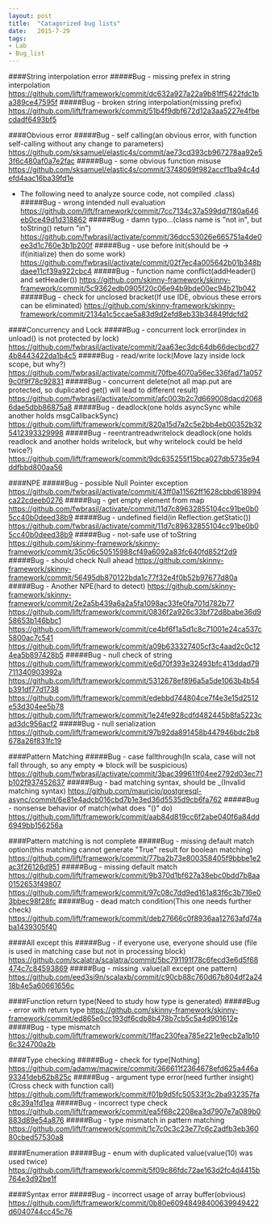 ```yaml
---
layout: post
title:  "Catagorized bug lists"
date:   2015-7-29
tags:
- Lab
- Bug_list
---
```


####String interpolation error
#####Bug - missing prefex in string interpolation
https://github.com/lift/framework/commit/dc632a927a22a9b81ff5422fdc1ba389ce47595f
#####Bug - broken string interpolation(missing prefix)
https://github.com/lift/framework/commit/51b4f9dbf672d12a3aa5227e4fbecdadf6493bf5



####Obvious error
#####Bug - self calling(an obvious error, with function self-calling without any change to parameters)
https://github.com/sksamuel/elastic4s/commit/ae73cd393cb967278aa92e53f6c480af0a7e2fac
#####Bug - some obvious function misuse
https://github.com/sksamuel/elastic4s/commit/3748069f982accf1ba94c4defd4aac16ba39fd1e
- The following need to analyze source code, not compiled .class)
#####Bug - wrong intended null evaluation
https://github.com/lift/framework/commit/7cc7134c37a599dd7f80a646eb0ce49d1d318862
#####Bug - damn typo...(class name is "not in", but toString() return "in")
https://github.com/fwbrasil/activate/commit/36dcc53026e665751a4de0ee3d1c760e3b1b200f
#####Bug - use before init(should be -> if(initialize) then do some work)
https://github.com/fwbrasil/activate/commit/02f7ec4a005642b01b348bdaee11cf39a922cbc4
#####Bug - function name conflict(addHeader() and setHeader())
https://github.com/skinny-framework/skinny-framework/commit/5c9362edb0905f20c06e94b9bde00ec94b21b042
#####Bug - check for unclosed bracket(If use IDE, obvious these errors can be eliminated)
https://github.com/skinny-framework/skinny-framework/commit/2134a1c5ccae5a83d9d2efd8eb33b34849fdcfd2



####Concurrency and Lock
#####Bug - concurrent lock error(index in unload() is not protected by lock)
https://github.com/fwbrasil/activate/commit/2aa63ec3dc64db66decbcd274b8443422da1b4c5
#####Bug - read/write lock(Move lazy inside lock scope, but why?)
https://github.com/fwbrasil/activate/commit/70fbe4070a56ec336fad71a0579c0f9f78c92831
#####Bug - concurrent delete(not all map.put are protected, so duplicated get() will lead to different result)
https://github.com/fwbrasil/activate/commit/afc003b2c7d669008dacd20686dae5dbb86875a8
#####Bug - deadlock(one holds asyncSync while another holds msgCallbackSync)
https://github.com/lift/framework/commit/820a15d7a2c5e2bb4eb00352b325412393329998
#####Bug - reentrantreadwritelock deadlock(one holds readlock and another holds writelock, but why writelock could be held twice?)
https://github.com/lift/framework/commit/9dc635255f15bca027db5735e94ddfbbd800aa56



####NPE
#####Bug - possible Null Pointer exception
https://github.com/fwbrasil/activate/commit/43ff0a11562ff1628cbbd618994ca22cdeeb0276
#####Bug - get empty element from map
https://github.com/fwbrasil/activate/commit/11d7c89632855104cc91be0b05cc40b0deed38b9
#####Bug - undefined field(in Reflection.getStatic())
https://github.com/fwbrasil/activate/commit/11d7c89632855104cc91be0b05cc40b0deed38b9
#####Bug - not-safe use of toString
https://github.com/skinny-framework/skinny-framework/commit/35c06c50515988cf49a6092a83fc640fd852f2d9
#####Bug - should check Null ahead
https://github.com/skinny-framework/skinny-framework/commit/56495db870122bda1c77f32e4f0b52b97677d80a
#####Bug - Another NPE(hard to detect)
https://github.com/skinny-framework/skinny-framework/commit/2e2a5b439a6a2a5fa1098ac33fe0fa701d782b77
https://github.com/lift/framework/commit/0836f2a926c33bf72d8babe36d958653b146bbc1
https://github.com/lift/framework/commit/ce4bf6f1a5d1c8c71001e24ca537c5800ac7c541
https://github.com/lift/framework/commit/a09b633327405cf3c4aad2c0c124ea5b897428b5
#####Bug - null check of string
https://github.com/lift/framework/commit/e6d70f393e32493bfc413ddad79711340903992a
https://github.com/lift/framework/commit/5312678ef896a5a5de1063b4b54b391df77d1738
https://github.com/lift/framework/commit/edebbd744804ce7f4e3e15d2512e53d304ee5b78
https://github.com/lift/framework/commit/1e24fe928cdfd482445b8fa5223cad3dc956acf2
#####Bug - null serialization
https://github.com/lift/framework/commit/97b92da891458b447946bdc2b8678a26f831fc19



####Pattern Matching
#####Bug - case fallthrough(In scala, case will not fall through, so any empty => block will be suspicious)
https://github.com/fwbrasil/activate/commit/3bac399611f04ee2792d03ec71b102f937452637
#####Bug - bad matching syntax, should be _(Invalid matching syntax)
https://github.com/mauricio/postgresql-async/commit/6e81e4adcb016cbd7b1e3ed36d5535d9cb6fa762
#####Bug - nonsense behavior of match(what does "()" do)
https://github.com/lift/framework/commit/aab84d819cc6f2abe040f6a84dd6949bb156256a


####Pattern matching is not complete
#####Bug - missing default match option(this matching cannot generate "True" result for boolean matching)
https://github.com/lift/framework/commit/77ba2b73e800358405f9bbbe1e2ac3f26126d951
#####Bug - missing default match
https://github.com/lift/framework/commit/9b370d1bf627a38ebc0bdd7b8aa0152653f49807
https://github.com/lift/framework/commit/97c08c7dd9ed161a83f6c3b716e03bbec98f28fc
#####Bug - dead match condition(This one needs further check)
https://github.com/lift/framework/commit/deb27666c0f8936aa12763afd74aba1439305f40


####All except this
#####Bug - if everyone use, everyone should use (file is used in matching case but not in processing block)
https://github.com/scalatra/scalatra/commit/5bc791191f78c6fecd3e6d5f68474c7c84593869
#####Bug - missing .value(all except one pattern)
https://github.com/eed3si9n/scalaxb/commit/c90cb88c760d67b804df2a2418b4e5a60661656c



####Function return type(Need to study how type is generated)
#####Bug - error with return type
https://github.com/skinny-framework/skinny-framework/commit/ed865e0cc193df6cdb8b478b7cb5c5a4d901612e
#####Bug - type mismatch
https://github.com/lift/framework/commit/1ffac230fea785e221e9ecb2a1b106c324700a2b


####Type checking
#####Bug - check for type[Nothing]
https://github.com/adamw/macwire/commit/366611f2364678efd625a446a93341deb62b825c
#####Bug - argument type error(need further insight)(Cross check with function call)
https://github.com/lift/framework/commit/f01b9d5fc50533f3c2ba932357fac8c39a1fd1ea
#####Bug - incorrect type check
https://github.com/lift/framework/commit/ea5f68c2208ea3d7907e7a089b0883d89e54a876
#####Bug - type mismatch in pattern matching
https://github.com/lift/framework/commit/1c7c0c3c23e77c6c2adfb3eb36080cbed57530a8




####Enumeration
#####Bug - enum with duplicated value(value(10) was used twice)
https://github.com/lift/framework/commit/5f09c86fdc72ae163d2fc4d4415b764e3d92be1f

####Syntax error
#####Bug - incorrect usage of array buffer(obvious)
https://github.com/lift/framework/commit/0b80e60948498400639949422d6040744cc45c76

